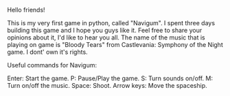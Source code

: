 Hello friends!

This is my very first game in python, called "Navigum". 
I spent three days building this game and I hope you guys like it. 
Feel free to share your opinions about it, I'd like to hear you all. 
The name of the music that is playing on game is "Bloody Tears" from Castlevania: Symphony of the Night game. I dont' own it's rights.

Useful commands for Navigum:

Enter: Start the game.
P: Pause/Play the game.
S: Turn sounds on/off.
M: Turn on/off the music.
Space: Shoot.
Arrow keys: Move the spaceship.
